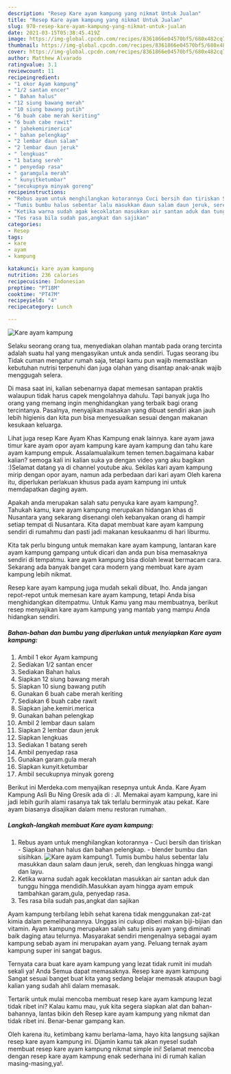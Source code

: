 ```yaml
---
description: "Resep Kare ayam kampung yang nikmat Untuk Jualan"
title: "Resep Kare ayam kampung yang nikmat Untuk Jualan"
slug: 970-resep-kare-ayam-kampung-yang-nikmat-untuk-jualan
date: 2021-03-15T05:38:45.419Z
image: https://img-global.cpcdn.com/recipes/8361866e04570bf5/680x482cq70/kare-ayam-kampung-foto-resep-utama.jpg
thumbnail: https://img-global.cpcdn.com/recipes/8361866e04570bf5/680x482cq70/kare-ayam-kampung-foto-resep-utama.jpg
cover: https://img-global.cpcdn.com/recipes/8361866e04570bf5/680x482cq70/kare-ayam-kampung-foto-resep-utama.jpg
author: Matthew Alvarado
ratingvalue: 3.1
reviewcount: 11
recipeingredient:
- "1 ekor Ayam kampung"
- "1/2 santan encer"
- " Bahan halus"
- "12 siung bawang merah"
- "10 siung bawang putih"
- "6 buah cabe merah keriting"
- "6 buah cabe rawit"
- " jahekemirimerica"
- " bahan pelengkap"
- "2 lembar daun salam"
- "2 lembar daun jeruk"
- " lengkuas"
- "1 batang sereh"
- " penyedap rasa"
- " garamgula merah"
- " kunyitketumbar"
- "secukupnya minyak goreng"
recipeinstructions:
- "Rebus ayam untuk menghilangkan kotorannya Cuci bersih dan tiriskan Siapkan bahan halus dan bahan pelengkap. blender bumbu dan sisihkan."
- "Tumis bumbu halus sebentar lalu masukkan daun salam daun jeruk, sereh, dan lengkuas hingga wangi dan layu."
- "Ketika warna sudah agak kecoklatan masukkan air santan aduk dan tunggu hingga mendidih.Masukkan ayam hingga ayam empuk tambahkan garam,gula, penyedap rasa."
- "Tes rasa bila sudah pas,angkat dan sajikan"
categories:
- Resep
tags:
- kare
- ayam
- kampung

katakunci: kare ayam kampung 
nutrition: 236 calories
recipecuisine: Indonesian
preptime: "PT18M"
cooktime: "PT47M"
recipeyield: "4"
recipecategory: Lunch

---
```



![Kare ayam kampung](https://img-global.cpcdn.com/recipes/8361866e04570bf5/680x482cq70/kare-ayam-kampung-foto-resep-utama.jpg)

Selaku seorang orang tua, menyediakan olahan mantab pada orang tercinta adalah suatu hal yang mengasyikan untuk anda sendiri. Tugas seorang ibu Tidak cuman mengatur rumah saja, tetapi kamu pun wajib memastikan kebutuhan nutrisi terpenuhi dan juga olahan yang disantap anak-anak wajib menggugah selera.

Di masa  saat ini, kalian sebenarnya dapat memesan santapan praktis walaupun tidak harus capek mengolahnya dahulu. Tapi banyak juga lho orang yang memang ingin menghidangkan yang terbaik bagi orang tercintanya. Pasalnya, menyajikan masakan yang dibuat sendiri akan jauh lebih higienis dan kita pun bisa menyesuaikan sesuai dengan makanan kesukaan keluarga. 

Lihat juga resep Kare Ayam Khas Kampung enak lainnya. kare ayam jawa timur kare ayam opor ayam kampung kare ayam kampung dan tahu kare ayam kampung empuk. Assalamualaikum temen temen.bagaimana kabar kalian? semoga kali ini kalian suka ya dengan video yang aku bagikan :)Selamat datang ya di channel youtube aku. Sekilas kari ayam kampung mirip dengan opor ayam, namun ada perbedaan dari kari ayam Oleh karena itu, diperlukan perlakuan khusus pada ayam kampung ini untuk memdapatkan daging ayam.

Apakah anda merupakan salah satu penyuka kare ayam kampung?. Tahukah kamu, kare ayam kampung merupakan hidangan khas di Nusantara yang sekarang disenangi oleh kebanyakan orang di hampir setiap tempat di Nusantara. Kita dapat membuat kare ayam kampung sendiri di rumahmu dan pasti jadi makanan kesukaanmu di hari liburmu.

Kita tak perlu bingung untuk memakan kare ayam kampung, lantaran kare ayam kampung gampang untuk dicari dan anda pun bisa memasaknya sendiri di tempatmu. kare ayam kampung bisa diolah lewat bermacam cara. Sekarang ada banyak banget cara modern yang membuat kare ayam kampung lebih nikmat.

Resep kare ayam kampung juga mudah sekali dibuat, lho. Anda jangan repot-repot untuk memesan kare ayam kampung, tetapi Anda bisa menghidangkan ditempatmu. Untuk Kamu yang mau membuatnya, berikut resep menyajikan kare ayam kampung yang mantab yang mampu Anda hidangkan sendiri.

<!--inarticleads1-->

##### Bahan-bahan dan bumbu yang diperlukan untuk menyiapkan Kare ayam kampung:

1. Ambil 1 ekor Ayam kampung
1. Sediakan 1/2 santan encer
1. Sediakan  Bahan halus
1. Siapkan 12 siung bawang merah
1. Siapkan 10 siung bawang putih
1. Gunakan 6 buah cabe merah keriting
1. Sediakan 6 buah cabe rawit
1. Siapkan  jahe.kemiri.merica
1. Gunakan  bahan pelengkap
1. Ambil 2 lembar daun salam
1. Siapkan 2 lembar daun jeruk
1. Siapkan  lengkuas
1. Sediakan 1 batang sereh
1. Ambil  penyedap rasa
1. Gunakan  garam.gula merah
1. Siapkan  kunyit.ketumbar
1. Ambil secukupnya minyak goreng


Berikut ini Merdeka.com menyajikan resepnya untuk Anda. Kare Ayam Kampung Asli Bu Ning Gresik ada di : Jl. Memakai ayam kampung, kare ini jadi lebih gurih alami rasanya tak tak terlalu berminyak atau pekat. Kare ayam biasanya disajikan dalam menu restoran rumahan. 

<!--inarticleads2-->

##### Langkah-langkah membuat Kare ayam kampung:

1. Rebus ayam untuk menghilangkan kotorannya - Cuci bersih dan tiriskan - Siapkan bahan halus dan bahan pelengkap. - blender bumbu dan sisihkan.
<img src="https://img-global.cpcdn.com/steps/b401190c7cba8873/160x128cq70/kare-ayam-kampung-langkah-memasak-1-foto.jpg" alt="Kare ayam kampung">1. Tumis bumbu halus sebentar lalu masukkan daun salam daun jeruk, sereh, dan lengkuas hingga wangi dan layu.
1. Ketika warna sudah agak kecoklatan masukkan air santan aduk dan tunggu hingga mendidih.Masukkan ayam hingga ayam empuk tambahkan garam,gula, penyedap rasa.
1. Tes rasa bila sudah pas,angkat dan sajikan


Ayam kampung terbilang lebih sehat karena tidak menggunakan zat-zat kimia dalam pemeliharaannya. Unggas ini cukup diberi makan biji-bijian dan vitamin. Ayam kampung merupakan salah satu jenis ayam yang diminati baik daging atau telurnya. Masyarakat sendiri mengenalnya sebagai ayam kampung sebab ayam ini merupakan ayam yang. Peluang ternak ayam kampung super ini sangat bagus. 

Ternyata cara buat kare ayam kampung yang lezat tidak rumit ini mudah sekali ya! Anda Semua dapat memasaknya. Resep kare ayam kampung Sangat sesuai banget buat kita yang sedang belajar memasak ataupun bagi kalian yang sudah ahli dalam memasak.

Tertarik untuk mulai mencoba membuat resep kare ayam kampung lezat tidak ribet ini? Kalau kamu mau, yuk kita segera siapkan alat dan bahan-bahannya, lantas bikin deh Resep kare ayam kampung yang nikmat dan tidak ribet ini. Benar-benar gampang kan. 

Oleh karena itu, ketimbang kamu berlama-lama, hayo kita langsung sajikan resep kare ayam kampung ini. Dijamin kamu tak akan nyesel sudah membuat resep kare ayam kampung nikmat simple ini! Selamat mencoba dengan resep kare ayam kampung enak sederhana ini di rumah kalian masing-masing,ya!.

